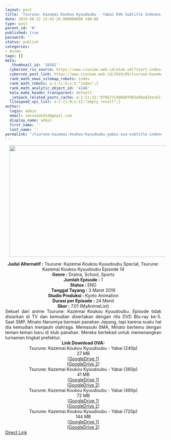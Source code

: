 ```yaml
---
layout: post
title: 'Tsurune: Kazemai Koukou Kyuudoubu - Yabai OVA Subtitle Indonesia'
date: 2019-08-22 13:42:20.000000000 +00:00
type: post
parent_id: '0'
published: true
password: ''
status: publish
categories:
- Anime
tags: []
meta:
  _thumbnail_id: '16562'
  cyberseo_rss_source: https://www.ciunime.web.id/atom.xml?start-index=3751&max-results=150
  cyberseo_post_link: https://www.ciunime.web.id/2019/05/tsurune-kazemai-koukou-kyuudoubu-yabai.html
  rank_math_news_sitemap_robots: index
  rank_math_robots: a:1:{i:0;s:5:"index";}
  rank_math_analytic_object_id: '4148'
  kata_make_header_transparent: default
  _jetpack_related_posts_cache: a:1:{s:32:"8f6677c9d6b0f903e98ad32ec61f8deb";a:2:{s:7:"expires";i:1657858603;s:7:"payload";a:3:{i:0;a:1:{s:2:"id";i:27272;}i:1;a:1:{s:2:"id";i:27274;}i:2;a:1:{s:2:"id";i:27276;}}}}
  litespeed_vpi_list: a:1:{i:0;s:12:"empty result";}
author:
  login: admin
  email: senseads014@gmail.com
  display_name: admin
  first_name: ''
  last_name: ''
permalink: "/tsurune-kazemai-koukou-kyuudoubu-yabai-ova-subtitle-indonesia/"
---
```

<div class="separator" style="clear: both; text-align: center;"><a href="https://2.bp.blogspot.com/-un4nM9wp_Ag/XOJLZOpmC3I/AAAAAAAAaaU/TZ51Am0KPsE-MynN_R_ZnkbV6cX-6n1FgCLcBGAs/s1600/Tsurune%2B-%2BKazemai%2BKoukou%2BKyuudoubu%2B-%2BYabai.jpg" imageanchor="1" style="margin-left: 1em; margin-right: 1em;"><img border="0" data-original-height="720" data-original-width="1280" height="360" src="{{ site.baseurl }}/assets/2019/08/Tsurune%2B-%2BKazemai%2BKoukou%2BKyuudoubu%2B-%2BYabai.jpg" width="640" /></a></div>
<p>
<div style="text-align: center;"><b>Judul</b><b><b> Alternatif</b> :</b> Tsurune: Kazemai Koukou Kyuudoubu Special, Tsurune: Kazemai Koukou Kyuudoubu Episode 14</div>
<div style="text-align: center;"><b><b>Genre :</b></b> Drama, School, Sports</div>
<div style="text-align: center;"><b>Jumlah Episode :</b> 1<br /><b>Status :&nbsp;</b>END<br /><b>Tanggal Tayang :</b> 3 Maret 2019<br /><b>Studio Produksi :</b> Kyoto Animation<br /><b>Durasi per Episode :</b> 24 Menit</div>
<div style="text-align: center;"><b>Skor :</b> 7.01 (MyAnimeList)</div>
<div style="text-align: center;"></div>
<div style="text-align: justify;">Sekuel dari anime Tsurune: Kazemai Koukou Kyuudoubu. Episode tidak disiarkan di TV dan kemudian disertakan dengan rilis DVD Blu-ray ke-5. Saat SMP, Minato Narumiya bermain panahan Jepang, tapi karena suatu hal dia kemudian menjauhi olahraga. Memasuki SMA, Minato bertemu dengan teman-teman baru di klub panahan. Mereka bertekad untuk memenangkan turnamen tingkat prefektur.</div>
<div style="text-align: justify;"></div>
<div style="text-align: justify;"></div>
<div style="text-align: center;"><b>Link Download OVA:</b></div>
<div style="text-align: center;">
<div style="text-align: center;">Tsurune: Kazemai Koukou Kyuudoubu - Yabai (240p)</div>
<div style="text-align: center;">27 MB<br />[<a href="https://drive.google.com/file/d/1yD2qttGuqlD-h8pbEOhoK2_7xzokQ2NK/view" target="_blank" rel="noopener">GoogleDrive 1</a>]<br />[<a href="https://drive.google.com/file/d/1nDD0avQ0_BIFwC8YSFDF-JrItyug8HLB/view" target="_blank" rel="noopener">GoogleDrive 2</a>]</div>
</div>
<div style="text-align: center;">Tsurune: Kazemai Koukou Kyuudoubu - Yabai (360p)</div>
<div style="text-align: center;">41 MB</div>
<div style="text-align: center;">[<a href="https://drive.google.com/file/d/1FzLEUlnroksDBKA19XYBUgtc8BrFMkYh/view" target="_blank" rel="noopener">GoogleDrive 1</a>]<br />[<a href="https://drive.google.com/file/d/1aKS_cNkbsG2uCiUOb9fMNY96EQYct4RN/view" target="_blank" rel="noopener">GoogleDrive 2</a>]</div>
<div style="text-align: center;"></div>
<div style="text-align: center;">Tsurune: Kazemai Koukou Kyuudoubu - Yabai (480p)<br />72 MB</div>
<div style="text-align: center;">[<a href="https://drive.google.com/file/d/1yPUsBpUPjKoixwE0337S4Ldx3yxua3lC/view" target="_blank" rel="noopener">GoogleDrive 1</a>]<br />[<a href="https://drive.google.com/file/d/1MSpnxxmZ4Tr3e8HjZj2N4p5uOuDLgMz3/view" target="_blank" rel="noopener">GoogleDrive 2</a>]<br />Tsurune: Kazemai Koukou Kyuudoubu - Yabai (720p)<br />144 MB<br />[<a href="https://drive.google.com/file/d/1Vojmcbg7GqLbvhUBXx5j4p6jc3Fe7-Qs/view" target="_blank" rel="noopener">GoogleDrive 1</a>]<br />[<a href="https://drive.google.com/file/d/1w5v7dmyviwbfkXdMuXw1VlUATXYlQtx-/view" target="_blank" rel="noopener">GoogleDrive 2</a>]</div>
<link rel="stylesheet" href="https://cdnjs.cloudflare.com/ajax/libs/font-awesome/4.7.0/css/font-awesome.min.css" />
<div class="divbtn"> <a href="https://handymansurrender.com/fihup8buzv?key=94550f7ce39444073321dde3b8782f97" class="btn"><i class="fa fa-download"></i> Direct Link</a> </div>
